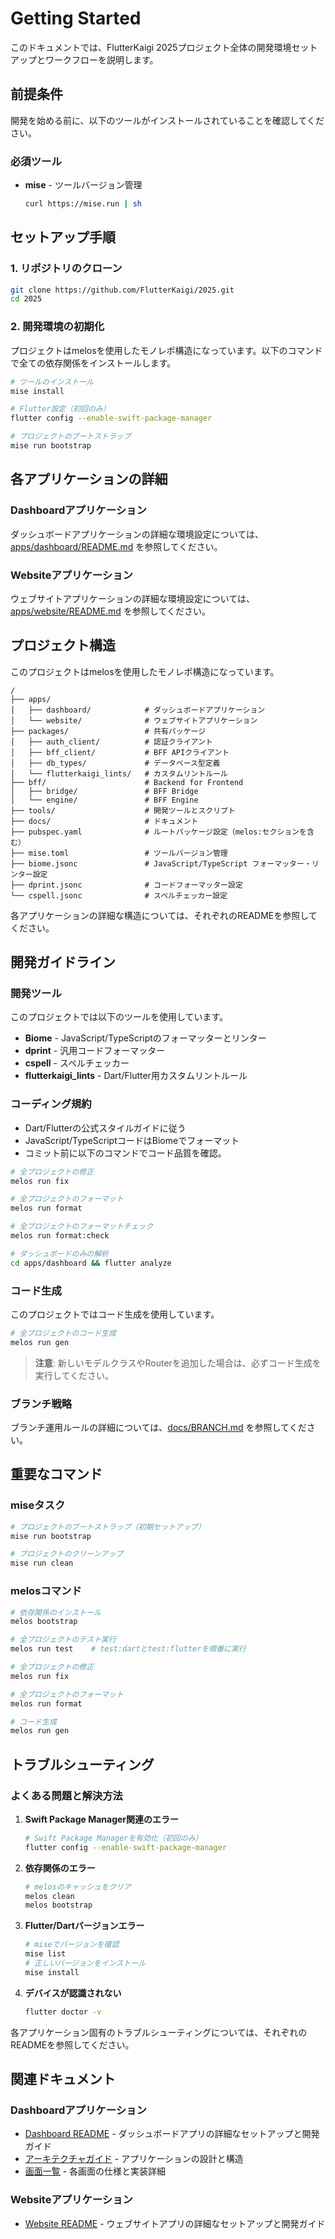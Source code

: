 # Getting Started

このドキュメントでは、FlutterKaigi 2025プロジェクト全体の開発環境セットアップとワークフローを説明します。

## 前提条件

開発を始める前に、以下のツールがインストールされていることを確認してください。

### 必須ツール

- **mise** - ツールバージョン管理
  ```bash
  curl https://mise.run | sh
  ```

## セットアップ手順

### 1. リポジトリのクローン

```bash
git clone https://github.com/FlutterKaigi/2025.git
cd 2025
```

### 2. 開発環境の初期化

プロジェクトはmelosを使用したモノレポ構造になっています。以下のコマンドで全ての依存関係をインストールします。

```bash
# ツールのインストール
mise install

# Flutter設定（初回のみ）
flutter config --enable-swift-package-manager

# プロジェクトのブートストラップ
mise run bootstrap
```

## 各アプリケーションの詳細

### Dashboardアプリケーション

ダッシュボードアプリケーションの詳細な環境設定については、[apps/dashboard/README.md](../apps/dashboard/README.md) を参照してください。

### Websiteアプリケーション

ウェブサイトアプリケーションの詳細な環境設定については、[apps/website/README.md](../apps/website/README.md) を参照してください。

## プロジェクト構造

このプロジェクトはmelosを使用したモノレポ構造になっています。

```
/
├── apps/
│   ├── dashboard/            # ダッシュボードアプリケーション
│   └── website/              # ウェブサイトアプリケーション
├── packages/                 # 共有パッケージ
│   ├── auth_client/          # 認証クライアント
│   ├── bff_client/           # BFF APIクライアント
│   ├── db_types/             # データベース型定義
│   └── flutterkaigi_lints/   # カスタムリントルール
├── bff/                      # Backend for Frontend
│   ├── bridge/               # BFF Bridge
│   └── engine/               # BFF Engine
├── tools/                    # 開発ツールとスクリプト
├── docs/                     # ドキュメント
├── pubspec.yaml              # ルートパッケージ設定（melos:セクションを含む）
├── mise.toml                 # ツールバージョン管理
├── biome.jsonc               # JavaScript/TypeScript フォーマッター・リンター設定
├── dprint.jsonc              # コードフォーマッター設定
└── cspell.jsonc              # スペルチェッカー設定
```

各アプリケーションの詳細な構造については、それぞれのREADMEを参照してください。

## 開発ガイドライン

### 開発ツール

このプロジェクトでは以下のツールを使用しています。

- **Biome** - JavaScript/TypeScriptのフォーマッターとリンター
- **dprint** - 汎用コードフォーマッター
- **cspell** - スペルチェッカー
- **flutterkaigi_lints** - Dart/Flutter用カスタムリントルール

### コーディング規約

- Dart/Flutterの公式スタイルガイドに従う
- JavaScript/TypeScriptコードはBiomeでフォーマット
- コミット前に以下のコマンドでコード品質を確認。

```bash
# 全プロジェクトの修正
melos run fix

# 全プロジェクトのフォーマット
melos run format

# 全プロジェクトのフォーマットチェック
melos run format:check

# ダッシュボードのみの解析
cd apps/dashboard && flutter analyze
```

### コード生成

このプロジェクトではコード生成を使用しています。

```bash
# 全プロジェクトのコード生成
melos run gen
```

> **注意**: 新しいモデルクラスやRouterを追加した場合は、必ずコード生成を実行してください。

### ブランチ戦略

ブランチ運用ルールの詳細については、[docs/BRANCH.md](./BRANCH.md) を参照してください。

## 重要なコマンド

### miseタスク

```bash
# プロジェクトのブートストラップ（初期セットアップ）
mise run bootstrap

# プロジェクトのクリーンアップ
mise run clean
```

### melosコマンド

```bash
# 依存関係のインストール
melos bootstrap

# 全プロジェクトのテスト実行
melos run test    # test:dartとtest:flutterを順番に実行

# 全プロジェクトの修正
melos run fix

# 全プロジェクトのフォーマット
melos run format

# コード生成
melos run gen
```

## トラブルシューティング

### よくある問題と解決方法

1. **Swift Package Manager関連のエラー**
   ```bash
   # Swift Package Managerを有効化（初回のみ）
   flutter config --enable-swift-package-manager
   ```

2. **依存関係のエラー**
   ```bash
   # melosのキャッシュをクリア
   melos clean
   melos bootstrap
   ```

3. **Flutter/Dartバージョンエラー**
   ```bash
   # miseでバージョンを確認
   mise list
   # 正しいバージョンをインストール
   mise install
   ```

4. **デバイスが認識されない**
   ```bash
   flutter doctor -v
   ```

各アプリケーション固有のトラブルシューティングについては、それぞれのREADMEを参照してください。

## 関連ドキュメント

### Dashboardアプリケーション

- [Dashboard README](../apps/dashboard/README.md) - ダッシュボードアプリの詳細なセットアップと開発ガイド
- [アーキテクチャガイド](./dashboard/ARCHITECTURE.md) - アプリケーションの設計と構造
- [画面一覧](./dashboard/SCREENS.md) - 各画面の仕様と実装詳細

### Websiteアプリケーション

- [Website README](../apps/website/README.md) - ウェブサイトアプリの詳細なセットアップと開発ガイド
